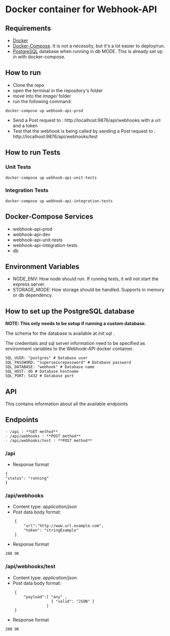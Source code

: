 # Docker container for Webhook-API

## Requirements
- [Docker](https://docs.docker.com/)
- [Docker-Compose](https://docs.docker.com/compose/). It is not a necessity, but it's a lot easier to deploy/run.
- [PostgreSQL](https://en.wikipedia.org/wiki/PostgreSQL) database when running in db MODE. This is already set up in with docker-compose.

## How to run
* Clone the repo
* open the terminal in the repository's folder
* move into the _image/_ folder
* run the following command:
```
docker-compose up webhook-api-prod
```
* Send a Post request to : http://localhost:9876/api/webhooks with a url and a token
* Test that the webhook is being called by sending a Post request to : http://localhost:9876/api/webhooks/test

## How to run Tests

### Unit Tests
```
docker-compose up webhook-api-unit-tests
```

### Integration Tests
```
docker-compose up webhook-api-integration-tests
```

## Docker-Compose Services
* webhook-api-prod
* webhook-api-dev
* webhook-api-unit-tests
* webhook-api-integration-tests
* db

## Environment Variables
* NODE_ENV: How node should run. If running tests, it will not start the express server.
* STORAGE_MODE: How storage should be handled. Supports in memory or db dependency.

## How to set up the PostgreSQL database
**NOTE: This only needs to be setup if running a custom database.**

The schema for the database is available at _init.sql_ . 

The credentials and sql server information need to be specified as environment variables to the Webhook-API docker container.

```
SQL_USER: "postgres" # Database user
SQL_PASSWORD: "supersecurepassword" # Database password
SQL_DATABASE: "webhook" # Database name
SQL_HOST: db # Database hostname
SQL_PORT: 5432 # Database port
```

## API
This contains information about all the available endpoints

## Endpoints
    - /api : **GET method**
    - /api/webhooks : **POST method**
    - /api/webhooks/test : **POST method**

### /api

- Response format
```
{
"status": "running"
}
```

### /api/webhooks
- Content type: _application/json_
- Post data body format:
```
    {
        "url":"http://www.url.example.com", 
        "token": "stringExample"
    }
```

- Response format
```
200 OK
```

### /api/webhooks/test

- Content type: _application/json_
- Post data body format:
```
    {
        "payload":[ "any" , 
                    { "valid": "JSON" }
                  ]
    }
```

- Response format
```
200 OK
```



